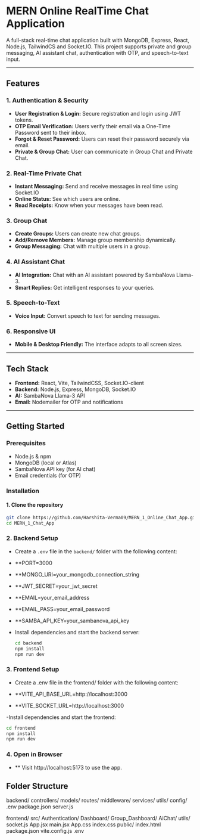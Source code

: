# MERN Online RealTime Chat Application

A full-stack real-time chat application built with MongoDB, Express, React, Node.js, TailwindCS and Socket.IO. This project supports private and group messaging, AI assistant chat, authentication with OTP, and speech-to-text input.

---
## Features

### 1. **Authentication & Security**
- **User Registration & Login:** Secure registration and login using JWT tokens.
- **OTP Email Verification:** Users verify their email via a One-Time Password sent to their inbox.
- **Forgot & Reset Password:** Users can reset their password securely via email.
- **Private & Group Chat:** User can communicate in Group Chat and Private Chat.

### 2. **Real-Time Private Chat**
- **Instant Messaging:** Send and receive messages in real time using Socket.IO
- **Online Status:** See which users are online.
- **Read Receipts:** Know when your messages have been read.

### 3. **Group Chat**
- **Create Groups:** Users can create new chat groups.
- **Add/Remove Members:** Manage group membership dynamically.
- **Group Messaging:** Chat with multiple users in a group.

### 4. **AI Assistant Chat**
- **AI Integration:** Chat with an AI assistant powered by SambaNova Llama-3.
- **Smart Replies:** Get intelligent responses to your queries.

### 5. **Speech-to-Text**
- **Voice Input:** Convert speech to text for sending messages.

### 6. **Responsive UI**
- **Mobile & Desktop Friendly:** The interface adapts to all screen sizes.

---

## Tech Stack

- **Frontend:** React, Vite, TailwindCSS, Socket.IO-client
- **Backend:** Node.js, Express, MongoDB, Socket.IO
- **AI:** SambaNova Llama-3 API
- **Email:** Nodemailer for OTP and notifications

---

## Getting Started

### Prerequisites

- Node.js & npm
- MongoDB (local or Atlas)
- SambaNova API key (for AI chat)
- Email credentials (for OTP)

### Installation

#### 1. Clone the repository

```sh
git clone https://github.com/Harshita-Verma09/MERN_1_Online_Chat_App.git
cd MERN_1_Chat_App
```

### 2. Backend Setup

- Create a `.env` file in the `backend/` folder with the following content:
- **PORT=3000
- **MONGO_URI=your_mongodb_connection_string
- **JWT_SECRET=your_jwt_secret
- **EMAIL=your_email_address
- **EMAIL_PASS=your_email_password
- **SAMBA_API_KEY=your_sambanova_api_key
  
- Install dependencies and start the backend server:
  ```sh
  cd backend
  npm install
  npm run dev

### 3. Frontend Setup
- Create a .env file in the frontend/ folder with the following content:

- **VITE_API_BASE_URL=http://localhost:3000
- **VITE_SOCKET_URL=http://localhost:3000


-Install dependencies and start the frontend:
  ```sh
  cd frontend
  npm install
  npm run dev
```
### 4. Open in Browser
- ** Visit http://localhost:5173 to use the app.

## Folder Structure
backend/
  controllers/
  models/
  routes/
  middleware/
  services/
  utils/
  config/
  .env
  package.json
  server.js

frontend/
  src/
    Authentication/
    Dashboard/
    Group_Dashboard/
    AiChat/
    utils/
    socket.js
    App.jsx
    main.jsx
    App.css
    index.css
  public/
  index.html
  package.json
  vite.config.js
  .env
